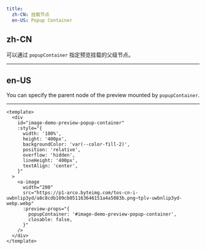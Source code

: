 ```yaml
title:
  zh-CN: 挂载节点
  en-US: Popup Container
```

## zh-CN

可以通过 `popupContainer` 指定预览挂载的父级节点。

---

## en-US

You can specify the parent node of the preview mounted by `popupContainer`.

---

```vue
<template>
  <div
    id="image-demo-preview-popup-container"
    :style="{
      width: '100%',
      height: '400px',
      backgroundColor: 'var(--color-fill-2)',
      position: 'relative',
      overflow: 'hidden',
      lineHeight: '400px',
      textAlign: 'center',
    }"
  >
    <a-image
      width="200"
      src="https://p1-arco.byteimg.com/tos-cn-i-uwbnlip3yd/a8c8cdb109cb051163646151a4a5083b.png~tplv-uwbnlip3yd-webp.webp"
      :preview-props="{
        popupContainer: '#image-demo-preview-popup-container',
        closable: false,
      }"
    />
  </div>
</template>
```

